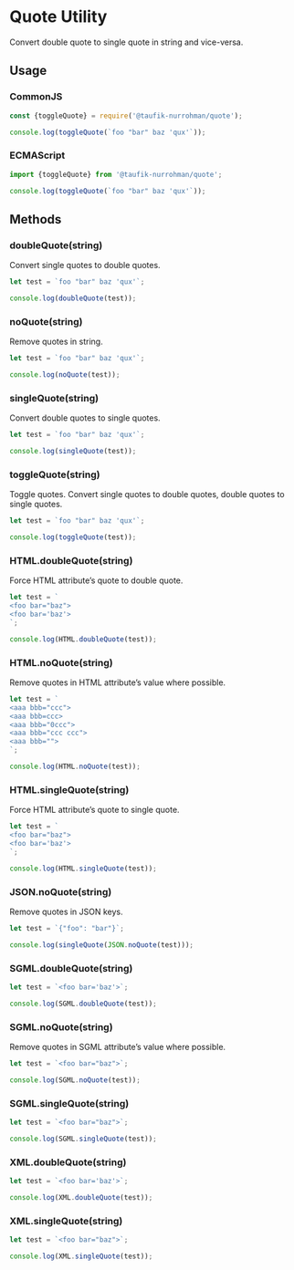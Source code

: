 Quote Utility
=============

Convert double quote to single quote in string and vice-versa.

Usage
-----

### CommonJS

~~~ js
const {toggleQuote} = require('@taufik-nurrohman/quote');

console.log(toggleQuote(`foo "bar" baz 'qux'`));
~~~

### ECMAScript

~~~ js
import {toggleQuote} from '@taufik-nurrohman/quote';

console.log(toggleQuote(`foo "bar" baz 'qux'`));
~~~

Methods
-------

### doubleQuote(string)

Convert single quotes to double quotes.

~~~ js
let test = `foo "bar" baz 'qux'`;

console.log(doubleQuote(test));
~~~

### noQuote(string)

Remove quotes in string.

~~~ js
let test = `foo "bar" baz 'qux'`;

console.log(noQuote(test));
~~~

### singleQuote(string)

Convert double quotes to single quotes.

~~~ js
let test = `foo "bar" baz 'qux'`;

console.log(singleQuote(test));
~~~

### toggleQuote(string)

Toggle quotes. Convert single quotes to double quotes, double quotes to single quotes.

~~~ js
let test = `foo "bar" baz 'qux'`;

console.log(toggleQuote(test));
~~~

### HTML.doubleQuote(string)

Force HTML attribute&rsquo;s quote to double quote.

~~~ js
let test = `
<foo bar="baz">
<foo bar='baz'>
`;

console.log(HTML.doubleQuote(test));
~~~

### HTML.noQuote(string)

Remove quotes in HTML attribute&rsquo;s value where possible.

~~~ js
let test = `
<aaa bbb="ccc">
<aaa bbb=ccc>
<aaa bbb="0ccc">
<aaa bbb="ccc ccc">
<aaa bbb="">
`;

console.log(HTML.noQuote(test));
~~~

### HTML.singleQuote(string)

Force HTML attribute&rsquo;s quote to single quote.

~~~ js
let test = `
<foo bar="baz">
<foo bar='baz'>
`;

console.log(HTML.singleQuote(test));
~~~

### JSON.noQuote(string)

Remove quotes in JSON keys.

~~~ js
let test = `{"foo": "bar"}`;

console.log(singleQuote(JSON.noQuote(test)));
~~~

### SGML.doubleQuote(string)

~~~ js
let test = `<foo bar='baz'>`;

console.log(SGML.doubleQuote(test));
~~~

### SGML.noQuote(string)

Remove quotes in SGML attribute&rsquo;s value where possible.

~~~ js
let test = `<foo bar="baz">`;

console.log(SGML.noQuote(test));
~~~


### SGML.singleQuote(string)

~~~ js
let test = `<foo bar="baz">`;

console.log(SGML.singleQuote(test));
~~~

### XML.doubleQuote(string)

~~~ js
let test = `<foo bar='baz'>`;

console.log(XML.doubleQuote(test));
~~~

### XML.singleQuote(string)

~~~ js
let test = `<foo bar="baz">`;

console.log(XML.singleQuote(test));
~~~
